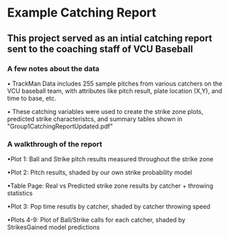 # Example Catching Report

## This project served as an intial catching report sent to the coaching staff of VCU Baseball

### A few notes about the data

• TrackMan Data includes 255 sample pitches from various catchers on the VCU baseball team, with attributes like pitch result, plate location (X,Y),
and time to base, etc. 

• These catching variables were used to create the strike zone plots, predicted strike characteristcs, and summary tables shown in "Group1CatchingReportUpdated.pdf"

### A walkthrough of the report

•Plot 1: Ball and Strike pitch results measured throughout the strike zone

•Plot 2: Pitch results, shaded by our own strike probability model

•Table Page: Real vs Predicted strike zone results by catcher + throwing statistics

•Plot 3: Pop time resutls by catcher, shaded by catcher throwing speed

•Plots 4-9: Plot of Ball/Strike calls for each catcher, shaded by StrikesGained model predictions



